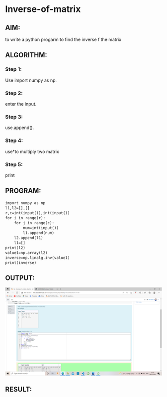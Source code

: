 # Inverse-of-matrix

## AIM:
to write a python progarm to find the inverse f the matrix
## ALGORITHM:
### Step 1:
Use import numpy as np.

### Step 2:
enter the input.

### Step 3:
use.append().


### Step 4:
use*to multiply two matrix


### Step 5:
print

## PROGRAM:
```
import numpy as np
l1,l2=[],[]
r,c=int(input()),int(input())
for i in range(r):
    for j in range(c):
        num=int(input())
        l1.append(num)
    l2.append(l1)
    l1=[]
print(l2)
value1=np.array(l2)
inverse=np.linalg.inv(value1)
print(inverse)
```

## OUTPUT:
![Output](.//G1.png)

## RESULT:
